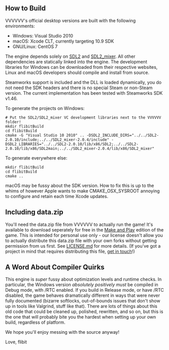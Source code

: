How to Build
------------
VVVVVV's official desktop versions are built with the following environments:

- Windows: Visual Studio 2010
- macOS: Xcode CLT, currently targeting 10.9 SDK
- GNU/Linux: CentOS 7

The engine depends solely on [SDL2](https://libsdl.org/) and
[SDL2_mixer](https://www.libsdl.org/projects/SDL_mixer/). All other dependencies
are statically linked into the engine. The development libraries for Windows can
be downloaded from their respective websites, Linux and macOS developers should
compile and install from source.

Steamworks support is included and the DLL is loaded dynamically, you do not
need the SDK headers and there is no special Steam or non-Steam version. The
current implementation has been tested with Steamworks SDK v1.46.

To generate the projects on Windows:
```
# Put the SDL2/SDL2_mixer VC development libraries next to the VVVVVV folder!
mkdir flibitBuild
cd flibitBuild
cmake -G "Visual Studio 10 2010" .. -DSDL2_INCLUDE_DIRS="../../SDL2-2.0.10/include;../../SDL2_mixer-2.0.4/include" -DSDL2_LIBRARIES="../../SDL2-2.0.10/lib/x86/SDL2;../../SDL2-2.0.10/lib/x86/SDL2main;../../SDL2_mixer-2.0.4/lib/x86/SDL2_mixer"
```

To generate everywhere else:
```
mkdir flibitBuild
cd flibitBuild
cmake ..
```

macOS may be fussy about the SDK version. How to fix this is up to the whims of
however Apple wants to make CMAKE_OSX_SYSROOT annoying to configure and retain
each time Xcode updates.

Including data.zip
------------
You'll need the data.zip file from VVVVVV to actually run the game! It's available to download seperately for free in the [Make and Play](http://distractionware.com/blog/category/vvvvvv-make-and-play/) edition of the game. This is intended for personal use only - our license doesn't allow you to actually distribute this data.zip file with your own forks without getting permission from us first. See [LICENSE.md](../LICENSE.md) for more details. (If you've got a project in mind that requires distributing this file, [get in touch](http://distractionware.com/email/)!)

A Word About Compiler Quirks
----------------------------

This engine is _super_ fussy about optimization levels and runtime checks. In
particular, the Windows version _absolutely positively must_ be compiled in
Debug mode, with /RTC enabled. If you build in Release mode, or have /RTC
disabled, the game behaves dramatically different in ways that were never fully
documented (bizarre softlocks, out-of-bounds issues that don't show up in tools
like Valgrind, stuff like that). There are lots of things about this old code
that could be cleaned up, polished, rewritten, and so on, but this is the one
that will probably bite you the hardest when setting up your own build,
regardless of platform.

We hope you'll enjoy messing with the source anyway!

Love, flibit
